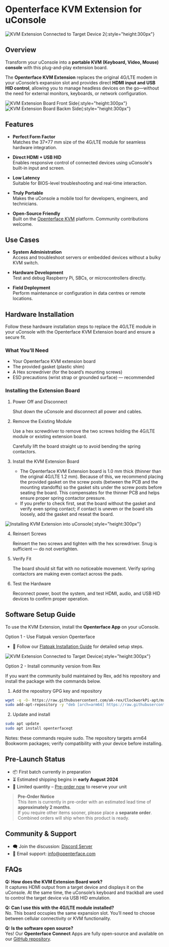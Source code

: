 # Openterface KVM Extension for uConsole

![KVM Extension Connected to Target Device 2](https://assets.openterface.com/images/product/openterface-kvm-uconsole-extension-use-case-2.webp){:style="height:300px"}

## Overview

Transform your uConsole into a **portable KVM (Keyboard, Video, Mouse) console** with this plug-and-play extension board.

The **Openterface KVM Extension** replaces the original 4G/LTE modem in your uConsole’s expansion slot and provides direct **HDMI input and USB HID control**, allowing you to manage headless devices on the go—without the need for external monitors, keyboards, or network configuration.

![KVM Extension Board Front Side](https://assets.openterface.com/images/product/openterface-kvm-uconsole-extension.webp){:style="height:300px"}
![KVM Extension Board Backm Side](https://assets.openterface.com/images/product/openterface-kvm-uconsole-extension-back.webp){:style="height:300px"}


## Features

- **Perfect Form Factor**  
    Matches the 37×77 mm size of the 4G/LTE module for seamless hardware integration.

- **Direct HDMI + USB HID**  
    Enables responsive control of connected devices using uConsole's built-in input and screen.

- **Low Latency**  
    Suitable for BIOS-level troubleshooting and real-time interaction.

- **Truly Portable**  
    Makes the uConsole a mobile tool for developers, engineers, and technicians.

- **Open-Source Friendly**  
    Built on the [Openterface KVM](https://github.com/techxArtisanStudio/openterface_qt) platform. Community contributions welcome.


## Use Cases

- **System Administration**  
    Access and troubleshoot servers or embedded devices without a bulky KVM switch.

- **Hardware Development**  
    Test and debug Raspberry Pi, SBCs, or microcontrollers directly.

- **Field Deployment**  
    Perform maintenance or configuration in data centres or remote locations.


## Hardware Installation

Follow these hardware installation steps to replace the 4G/LTE module in your uConsole with the Openterface KVM Extension board and ensure a secure fit.

### What You’ll Need

- Your Openterface KVM extension board
- The provided gasket (plastic shim) 
- A Hex screwdriver (for the board’s mounting screws)
- ESD precautions (wrist strap or grounded surface) — recommended

### Installing the Extension Board

1. Power Off and Disconnect

    Shut down the uConsole and disconnect all power and cables.

2. Remove the Existing Module

    Use a hex screwdriver to remove the two screws holding the 4G/LTE module or existing extension board.

    Carefully lift the board straight up to avoid bending the spring contactors.

3. Install the KVM Extension Board

    - The Openterface KVM Extension board is 1.0 mm thick (thinner than the original 4G/LTE 1.2 mm). Because of this, we recommend placing the provided gasket on the screw posts (between the PCB and the mounting standoffs) so the gasket sits under the screw posts before seating the board. This compensates for the thinner PCB and helps ensure proper spring contactor pressure.
    - If you prefer to check first, seat the board without the gasket and verify even spring contact; if contact is uneven or the board sits loosely, add the gasket and reseat the board.

![Installing KVM Extension into uConsole](https://assets.openterface.com/images/product/openterface-kvm-uconsole-extension-install-1.webp){:style="height:300px"}

4. Reinsert Screws

    Reinsert the two screws and tighten with the hex screwdriver. Snug is sufficient — do not overtighten.

5. Verify Fit

    The board should sit flat with no noticeable movement. Verify spring contactors are making even contact across the pads.

6. Test the Hardware

    Reconnect power, boot the system, and test HDMI, audio, and USB HID devices to confirm proper operation.

## Software Setup Guide

To use the KVM Extension, install the **Openterface App** on your uConsole.

Option 1 - Use Flatpak version Openterface
- 📖 Follow our [Flatpak Installation Guide](https://github.com/TechxArtisanStudio/Openterface_QT/blob/main/doc/flatpak_installation.md) for detailed setup steps.

![KVM Extension Connected to Target Device](https://assets.openterface.com/images/product/openterface-kvm-uconsole-extension-use-case-1c.webp){:style="height:300px"}

Option 2 - Install community version from Rex

If you want the community build maintained by Rex, add his repository and install the package with the commands below.

1. Add the repository GPG key and repository

```bash
wget -q -O- https://raw.githubusercontent.com/ak-rex/ClockworkPi-apt/main/bookworm/KEY.gpg | gpg --dearmor | sudo tee /etc/apt/trusted.gpg.d/ak-rex.gpg
sudo add-apt-repository -y "deb [arch=arm64] https://raw.githubusercontent.com/ak-rex/ClockworkPi-apt/main/bookworm stable main"
```

2. Update and install

```bash
sudo apt update
sudo apt install openterfaceqt
```

Notes: these commands require sudo. The repository targets arm64 Bookworm packages; verify compatibility with your device before installing.

## Pre-Launch Status

- 📦 First batch currently in preparation  
- ⏳ Estimated shipping begins in **early August 2024**  
- 🛒 Limited quantity – [Pre-order now](https://shop.techxartisan.com/products/openterface-kvm-ext-for-uconsole) to reserve your unit

> **Pre-Order Notice**  
> This item is currently in pre-order with an estimated lead time of **approximately 2 months**.  
> If you require other items sooner, please place a **separate order**. Combined orders will ship when this product is ready.

## Community & Support

- 🗨️ Join the discussion: [Discord Server](https://discord.gg/ruAD9kcYbq)  
- 📧 Email support: [info@openterface.com](mailto:info@openterface.com)


## FAQs

**Q: How does the KVM Extension Board work?**  
It captures HDMI output from a target device and displays it on the uConsole. At the same time, the uConsole’s keyboard and trackball are used to control the target device via USB HID emulation.

**Q: Can I use this with the 4G/LTE module installed?**  
No. This board occupies the same expansion slot. You’ll need to choose between cellular connectivity or KVM functionality.

**Q: Is the software open source?**  
Yes! Our **Openterface Connect** Apps are fully open-source and available on our [GitHub repository](https://github.com/TechxArtisanStudio/Openterface_QT).